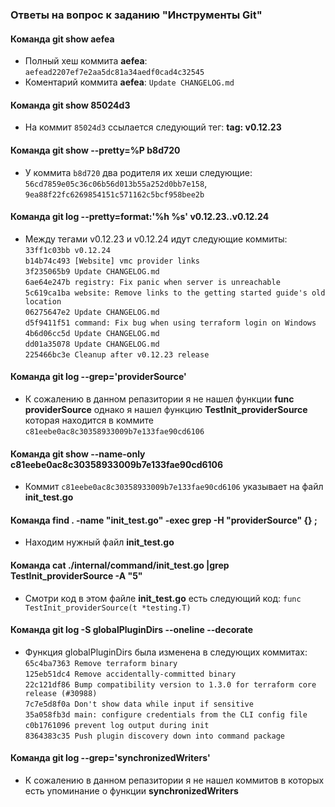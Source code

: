 ### Ответы на вопрос к заданию "Инструменты Git"

#### Команда git show aefea
- Полный хеш коммита **aefea**: ```aefead2207ef7e2aa5dc81a34aedf0cad4c32545```<br>
- Коментарий коммита **aefea**: ```Update CHANGELOG.md```<br>

#### Команда git show 85024d3
- На коммит ```85024d3``` ссылается следующий тег: **tag: v0.12.23**<br>

#### Команда git show --pretty=%P b8d720
- У коммита ```b8d720``` два родителя их хеши следующие: ```56cd7859e05c36c06b56d013b55a252d0bb7e158```, ```9ea88f22fc6269854151c571162c5bcf958bee2b```<br>

#### Команда git log --pretty=format:'%h %s' v0.12.23..v0.12.24
- Между тегами v0.12.23 и v0.12.24 идут следующие коммиты:<br>
```33ff1c03bb v0.12.24```<br>
```b14b74c493 [Website] vmc provider links```<br>
```3f235065b9 Update CHANGELOG.md```<br>
```6ae64e247b registry: Fix panic when server is unreachable```<br>
```5c619ca1ba website: Remove links to the getting started guide's old location```<br>
```06275647e2 Update CHANGELOG.md```<br>
```d5f9411f51 command: Fix bug when using terraform login on Windows```<br>
```4b6d06cc5d Update CHANGELOG.md```<br>
```dd01a35078 Update CHANGELOG.md```<br>
```225466bc3e Cleanup after v0.12.23 release```<br>

#### Команда git log --grep='providerSource' 
- К сожалению в данном репазитории я не нашел функции **func providerSource** однако я нашел функцию **TestInit_providerSource**<br>
которая находится в коммите ```c81eebe0ac8c30358933009b7e133fae90cd6106```<br> 

#### Команда git show --name-only c81eebe0ac8c30358933009b7e133fae90cd6106
- Коммит ```c81eebe0ac8c30358933009b7e133fae90cd6106``` указывает на файл **init_test.go**<br> 

#### Команда find . -name "init_test.go" -exec grep -H "providerSource" {} \;
- Находим нужный файл **init_test.go**<br>

#### Команда cat ./internal/command/init_test.go |grep TestInit_providerSource -A "5"
- Смотри код в этом файле **init_test.go**  есть следующий код: ```func TestInit_providerSource(t *testing.T)```<br>

#### Команда git log -S globalPluginDirs --oneline --decorate
- Функция globalPluginDirs была изменена в следующих коммитах:<br>
```65c4ba7363 Remove terraform binary```<br>
```125eb51dc4 Remove accidentally-committed binary```<br>
```22c121df86 Bump compatibility version to 1.3.0 for terraform core release (#30988)```<br>
```7c7e5d8f0a Don't show data while input if sensitive```<br>
```35a058fb3d main: configure credentials from the CLI config file```<br>
```c0b1761096 prevent log output during init```<br>
```8364383c35 Push plugin discovery down into command package```<br>

#### Команда git log --grep='synchronizedWriters'
- К сожалению в данном репазитории я не нашел коммитов в которых есть упоминание о функции **synchronizedWriters**



